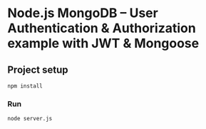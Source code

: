 # Node.js MongoDB – User Authentication & Authorization example with JWT & Mongoose

## Project setup
```
npm install
```

### Run
```
node server.js
```